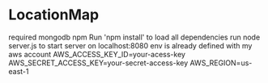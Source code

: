 # LocationMap

required mongodb npm
Run 'npm install' to load all dependencies
run node server.js to start server on localhost:8080
env is already defined with my aws account
AWS_ACCESS_KEY_ID=your-acess-key
AWS_SECRET_ACCESS_KEY=your-secret-access-key
AWS_REGION=us-east-1
